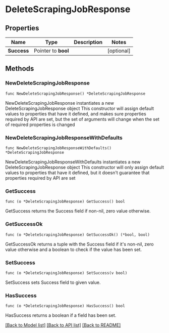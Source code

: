 # DeleteScrapingJobResponse

## Properties

Name | Type | Description | Notes
------------ | ------------- | ------------- | -------------
**Success** | Pointer to **bool** |  | [optional] 

## Methods

### NewDeleteScrapingJobResponse

`func NewDeleteScrapingJobResponse() *DeleteScrapingJobResponse`

NewDeleteScrapingJobResponse instantiates a new DeleteScrapingJobResponse object
This constructor will assign default values to properties that have it defined,
and makes sure properties required by API are set, but the set of arguments
will change when the set of required properties is changed

### NewDeleteScrapingJobResponseWithDefaults

`func NewDeleteScrapingJobResponseWithDefaults() *DeleteScrapingJobResponse`

NewDeleteScrapingJobResponseWithDefaults instantiates a new DeleteScrapingJobResponse object
This constructor will only assign default values to properties that have it defined,
but it doesn't guarantee that properties required by API are set

### GetSuccess

`func (o *DeleteScrapingJobResponse) GetSuccess() bool`

GetSuccess returns the Success field if non-nil, zero value otherwise.

### GetSuccessOk

`func (o *DeleteScrapingJobResponse) GetSuccessOk() (*bool, bool)`

GetSuccessOk returns a tuple with the Success field if it's non-nil, zero value otherwise
and a boolean to check if the value has been set.

### SetSuccess

`func (o *DeleteScrapingJobResponse) SetSuccess(v bool)`

SetSuccess sets Success field to given value.

### HasSuccess

`func (o *DeleteScrapingJobResponse) HasSuccess() bool`

HasSuccess returns a boolean if a field has been set.


[[Back to Model list]](../README.md#documentation-for-models) [[Back to API list]](../README.md#documentation-for-api-endpoints) [[Back to README]](../README.md)


